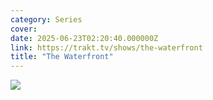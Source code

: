 ```yaml
---
category: Series
cover: 
date: 2025-06-23T02:20:40.000000Z
link: https://trakt.tv/shows/the-waterfront
title: "The Waterfront"
---
```


![](https://walter-r2.trakt.tv/images/shows/000/240/137/fanarts/thumb/c7fbd8a037.jpg)